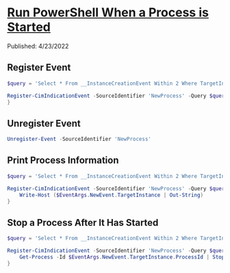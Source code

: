 # [Run PowerShell When a Process is Started](https://youtu.be/rPQTKQBTFLo)

Published: 4/23/2022

## Register Event

```powershell
$query = 'Select * From __InstanceCreationEvent Within 2 Where TargetInstance Isa "Win32_Process" And TargetInstance.Name = "notepad.exe"'

Register-CimIndicationEvent -SourceIdentifier 'NewProcess' -Query $query -Action {
}
```

## Unregister Event

```powershell
Unregister-Event -SourceIdentifier 'NewProcess'
```

## Print Process Information

```powershell
$query = 'Select * From __InstanceCreationEvent Within 2 Where TargetInstance Isa "Win32_Process" And TargetInstance.Name = "notepad.exe"'

Register-CimIndicationEvent -SourceIdentifier 'NewProcess' -Query $query -Action {
    Write-Host ($EventArgs.NewEvent.TargetInstance | Out-String)
}
```

## Stop a Process After It Has Started

```powershell
$query = 'Select * From __InstanceCreationEvent Within 2 Where TargetInstance Isa "Win32_Process" And TargetInstance.Name = "notepad.exe"'

Register-CimIndicationEvent -SourceIdentifier 'NewProcess' -Query $query -Action {
    Get-Process -Id $EventArgs.NewEvent.TargetInstance.ProcessId | Stop-Process
}
```